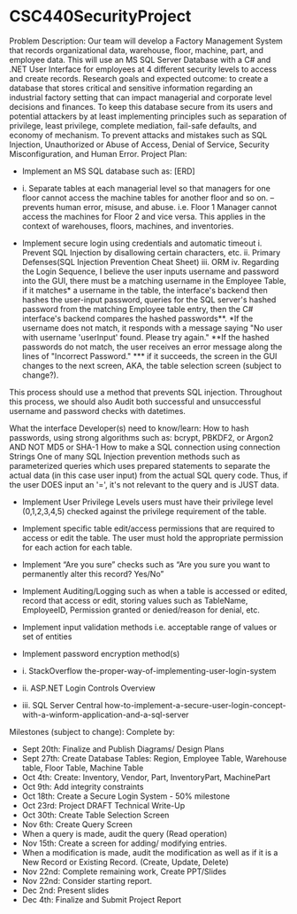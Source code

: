 # CSC440SecurityProject
Problem Description: Our team will develop a Factory Management System that records organizational data, warehouse, floor, machine, part, and employee data. This will use an MS SQL Server Database with a C# and .NET User Interface for employees at 4 different security levels to access and create records.
Research goals and expected outcome: to create a database that stores critical and sensitive information regarding an industrial factory setting that can impact managerial and corporate level decisions and finances. To keep this database secure from its users and potential attackers by at least implementing principles such as separation of privilege, least privilege, complete mediation, fail-safe defaults, and economy of mechanism. To prevent attacks and mistakes such as SQL Injection, Unauthorized or Abuse of Access, Denial of Service, Security Misconfiguration, and Human Error.
Project Plan:
-    Implement an MS SQL database such as: [ERD]
-    i.	Separate tables at each managerial level so that managers for one floor cannot access the machine tables for another floor and so on. – prevents human error, misuse, and abuse. i.e. Floor 1 Manager cannot access the machines for Floor 2 and vice versa. This applies in the context of warehouses, floors, machines, and inventories.
  
-    Implement secure login using credentials and automatic timeout
    i.	    Prevent SQL Injection by disallowing certain characters, etc.
    ii.     Primary Defenses(SQL Injection Prevention Cheat Sheet)
    iii.    ORM
    iv.     Regarding the Login Sequence, I believe the user inputs username and password into the GUI, there must be a matching username in the Employee Table, if it matches* a       username in the table, the interface's backend then hashes the user-input password, queries for the SQL server's hashed password from the matching Employee table entry, then      the C# interface's backend compares the hashed passwords**.
     *If the username does not match, it responds with a message saying "No user with username 'userInput' found. Please try again."
     **If the hashed passwords do not match, the user receives an error message along the lines of "Incorrect Password."
     *** if it succeeds, the screen in the GUI changes to the next screen, AKA, the table selection screen (subject to change?).
     
This process should use a method that prevents SQL injection.
Throughout this process, we should also Audit both successful and unsuccessful username and password checks with datetimes.

What the interface Developer(s) need to know/learn:
How to hash passwords, using strong algorithms such as: bcrypt, PBKDF2, or Argon2 AND NOT MD5 or SHA-1
How to make a SQL connection using connection Strings
One of many SQL Injection prevention methods such as parameterized queries which uses prepared statements to separate the actual data (in this case user input) from the actual SQL query code. Thus, if the user DOES input an '=', it's not relevant to the query and is JUST data.

-    Implement User Privilege Levels users must have their privilege level (0,1,2,3,4,5) checked against the privilege requirement of the table.
  
-    Implement specific table edit/access permissions that are required to access or edit the table. The user must hold the appropriate permission for each action for each table.
  
-    Implement “Are you sure” checks such as “Are you sure you want to permanently alter this record? Yes/No”
  
-    Implement Auditing/Logging such as when a table is accessed or edited, record that access or edit, storing values such as TableName, EmployeeID, Permission granted or denied/reason for denial, etc.
  
-    Implement input validation methods i.e. acceptable range of values or set of entities
  
-    Implement password encryption method(s)
-    i.  StackOverflow the-proper-way-of-implementing-user-login-system
-    ii. ASP.NET Login Controls Overview
-    iii. SQL Server Central how-to-implement-a-secure-user-login-concept-with-a-winform-application-and-a-sql-server 

Milestones (subject to change):
Complete by:
-    Sept 20th: Finalize and Publish Diagrams/ Design Plans
-    Sept 27th: Create Database Tables: Region, Employee Table, Warehouse table, Floor Table, Machine Table
-    Oct 4th: Create: Inventory, Vendor, Part, InventoryPart, MachinePart
-    Oct 9th: Add integrity constraints
-   Oct 18th: Create a Secure Login System - 50% milestone
-	Oct 23rd: Project DRAFT Technical Write-Up
-	Oct 30th:  Create Table Selection Screen
-	Nov 6th: Create Query Screen
-	When a query is made, audit the query (Read operation)
-	Nov 15th: Create a screen for adding/ modifying entries.
-	When a modification is made, audit the modification as well as if it is a New Record or Existing Record. (Create, Update, Delete)
-	Nov 22nd: Complete remaining work, Create PPT/Slides
-	Nov 22nd: Consider starting report.
-	Dec 2nd: Present slides
-	Dec 4th: Finalize and Submit Project Report
